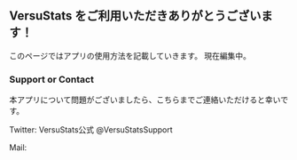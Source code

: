 ## VersuStats をご利用いただきありがとうございます！

このページではアプリの使用方法を記載していきます。
現在編集中。

### Support or Contact

本アプリについて問題がございましたら、こちらまでご連絡いただけると幸いです。

Twitter: VersuStats公式 @VersuStatsSupport

Mail: 
